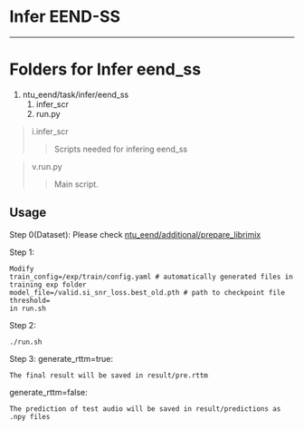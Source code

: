 Infer EEND-SS
===========================


****

# Folders for Infer eend_ss

1. ntu_eend/task/infer/eend_ss
   1. infer_scr
   2. run.py


>i.infer_scr
>> Scripts needed for infering eend_ss

>v.run.py
>>Main script. 


## **Usage**
Step 0(Dataset):
Please check [ntu_eend/additional/prepare_librimix](https://github.com/KaeLiuChenyu/ntu_eend/tree/main/additional/prepare_librimix)

Step 1:
```
Modify 
train_config=/exp/train/config.yaml # automatically generated files in training exp folder
model_file=/valid.si_snr_loss.best_old.pth # path to checkpoint file
threshold=
in run.sh
```
Step 2:
```
./run.sh
```
Step 3:
generate_rttm=true:
```
The final result will be saved in result/pre.rttm
```
generate_rttm=false:
```
The prediction of test audio will be saved in result/predictions as .npy files
```